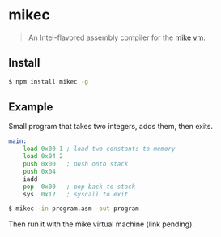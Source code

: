 # mikec

> An Intel-flavored assembly compiler for the [mike vm](#).

## Install
```bash
$ npm install mikec -g
```

## Example
Small program that takes two integers, adds them, then exits.

```asm
main:
    load 0x00 1 ; load two constants to memory
    load 0x04 2
    push 0x00   ; push onto stack
    push 0x04
    iadd
    pop  0x00   ; pop back to stack
    sys  0x12   ; syscall to exit
```

```bash
$ mikec -in program.asm -out program
```

Then run it with the mike virtual machine (link pending).
